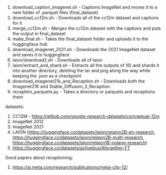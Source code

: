 1. download_caption_imagenet.sh - Captions ImageNet and moves it to a new folder of .parquet files (final_dataset)
2. download_cc12m.sh - Downloads all of the cc12m dataset and captions for it
3. merge_cc12m.sh - Merges the cc12m dataset with the captions and puts the output in final_dataset
4. make_final.sh - Takes the final_dataset folder and uploads it to the huggingface hub
5. download_imagenet_2021.sh - Downloads the 2021 ImageNet dataset and saves it to huggingface
6. laion/download2.sh - Downloads all of laion
7. laion/extract_and_shard.sh - Extracts all the outputs of (6) and shards it into another directory, deleting the tar and png along the way while keeping the .json as a checkpoint
8. download_imagenet21k_and_Recaption.sh - Downloads both the Imagenet21K and Stable_Diffusion_3_Recaption.
9. recaption_parquets.py - Takes a directory or parquets and recaptions them




datasets:
1. CC12M - https://github.com/google-research-datasets/conceptual-12m
2. ImageNet 2012
3. ImageNet 2021
4. LAION (https://huggingface.co/datasets/laion/relaion2B-en-research, https://huggingface.co/datasets/laion/relaion2B-multi-research, https://huggingface.co/datasets/laion/relaion1B-nolang-research)
5. https://huggingface.co/datasets/activebus/Altogether-FT



Good papers about recaptioning:
1. https://ai.meta.com/research/publications/meta-clip-12/